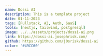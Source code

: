 ```yaml
---
name: Dossi AI
description: This is a template project
date: 01-11-2023
tags: [Fullstack, AI, Auth, SaaS]
tools: [nextjs, tailwind, postgresql]
image: ../../assets/projects/dossi-ai.png
link: https://dossi-ai.josephrisk.com/
github: https://github.com/j0srisk/dossi-ai
color: '#49CC60'
---
```


